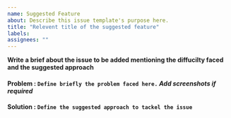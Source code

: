 ```yaml
---
name: Suggested Feature
about: Describe this issue template's purpose here.
title: "Relevent title of the suggested feature"
labels:
assignees: ""
---
```


**Write a brief about the issue to be added mentioning the diffucilty faced and the suggested approach**<br>

#### Problem : `Define briefly the problem faced here.` _Add screenshots if required_

#### Solution : `Define the suggested approach to tackel the issue`
